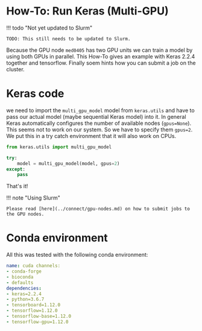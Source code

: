 # How-To: Run Keras (Multi-GPU)

!!! todo "Not yet updated to Slurm"

    TODO: This still needs to be updated to Slurm.

Because the GPU node `med0405` has two GPU units we can train a model by using both GPUs in parallel. This How-To gives an example with Keras 2.2.4 together and tensorflow. Finally soem hints how you can submit a job on the cluster.


# Keras code

we need to import the `multi_gpu_model` model from `keras.utils` and have to pass our actual model (maybe sequential Keras model) into it. In general Keras automatically configures the number of available nodes (`gpus=None`). This seems not to work on our system. So we have to specify them `gpus=2`. We put this in a try catch environment that it will also work on CPUs. 

```python
from keras.utils import multi_gpu_model

try: 
    model = multi_gpu_model(model, gpus=2) 
except:
    pass
```

That's it!

!!! note "Using Slurm"

    Please read [here](../connect/gpu-nodes.md) on how to submit jobs to the GPU nodes.

# Conda environment

All this was tested with the following conda environment:

```yml
name: cuda channels: 
- conda-forge
- bioconda
- defaults
dependencies:
- keras=2.2.4
- python=3.6.7
- tensorboard=1.12.0
- tensorflow=1.12.0
- tensorflow-base=1.12.0
- tensorflow-gpu=1.12.0
```